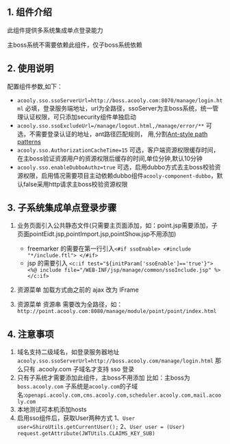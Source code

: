 ## 1. 组件介绍

此组件提供多系统集成单点登录能力

主boss系统不需要依赖此组件，仅子boss系统依赖

## 2. 使用说明

配置组件参数,如下：

   * `acooly.sso.ssoServerUrl=http://boss.acooly.com:8070/manage/login.html` 必填，登录服务端地址，url为全路径，ssoServer为主boss系统，统一管理认证权限，可只添加security组件单独启动
   * `acooly.sso.ssoExcludeUrl=/manage/logout.html,/manage/error/**` 可选，不需要登录认证的地址，ant路径匹配规则， 用,分割[Ant-style path patterns](https://github.com/spring-projects/spring-framework/blob/master/spring-core/src/test/java/org/springframework/util/AntPathMatcherTests.java)
   * `acooly.sso.AuthorizationCacheTime=15` 可选，客户端资源权限缓存时间，在主boss验证资源用户的资源权限后缓存的时间,单位分钟,默认10分钟
   * `acooly.sso.enableDubboAuthz=true` 可选，启用dubbo方式去主boss校验资源权限，启用情况需要项目主动依赖dubbo组件`acooly-component-dubbo`，默认false采用http请求主boss校验资源权限
    
## 3. 子系统集成单点登录步骤

1. 业务页面引入公共静态文件(只需要主页面添加，如：point.jsp需要添加，子页面pointEidt.jsp,pointImport.jsp,pointShow.jsp不用添加)

   * freemarker 的需要在第一行引入`<#if ssoEnable>
                                  <#include "*/include.ftl">
                               </#if>`
   * jsp 的需要引入 `<c:if test="${initParam['ssoEnable']=='true'}">
                    <%@ include file="/WEB-INF/jsp/manage/common/ssoInclude.jsp" %>
                   </c:if>`
   
2. 资源菜单 加载方式由之前的 ajax 改为 IFrame
3. 资源菜单 资源串 需要改为全路径，如：`http://point.acooly.com:8080/manage/module/point/point/index.html`
   
## 4. 注意事项
   
1. 域名支持二级域名，如登录服务器地址`acooly.sso.ssoServerUrl=http://boss.acooly.com/manage/login.html` 那么只有 .acooly.com 子域名才支持 sso 登录
2. 只有子系统才需要添加此组件，主boss不用添加 比如：主boss为`boss.acooly.com` 子系统是`acooly.com`的子域名:`openapi.acooly.com,cms.acooly.com,scheduler.acooly.com,mail.acooly.com` 
3. 本地测试可本机添加hosts
4. 启用sso组件后，获取User两种方式 
  1、`User user=ShiroUtils.getCurrentUser();` 
  2、`User user = (User) request.getAttribute(JWTUtils.CLAIMS_KEY_SUB)`